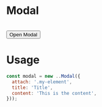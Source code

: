 # Modal

<div class="example">
  <div id="example-target"></div>
  <br>
  <button type="button" class="pull-left" @click="openModal()">Open Modal</button>
</div>

# Usage

```js
const modal = new ..Modal({
  attach: '.my-element',
  title: 'Title',
  content: 'This is the content',
}));
```

<script>
  export default {
    props: ['slot-key'],
    data: () => ({
      destroyables: [],
    }),
    mounted() {
      // this.destroyables.push(new Onboardist.UI.Modal({
      //   attach: document.querySelector('#example-target'),
      //   title: 'Title',
      //   placement: 'right',
      //   content: 'This is the content'
      // }));
      const i = new Onboardist.UI.ModalComponent({
        target: document.querySelector('#example-target'),
        data: {
          title: 'Create Modals',
          content: `
            You can create modals with different types of buttons.
            <br><br>
            They can also contain <b><i>HTML</b></i>.
            <br><br>
            By default, they have an 'OK' button that will close the modal.
          `,
          buttons: null,
        },
      })
    },
    destroyed() {
      this.destroyables.forEach(x => x.destroy());
    },
    methods: {
      openModal() {
        new Onboardist.UI.Modal({
          title: 'This is a modal',
          content: `I'm here in ur body.`,
        });
      },
    }
  }
</script>

<style>
.example .oboardist-modal {
  background: none !important;
}

.example .oboardist-modal, .example .oboardist-modal .box {
  position: relative !important;
}
</style>